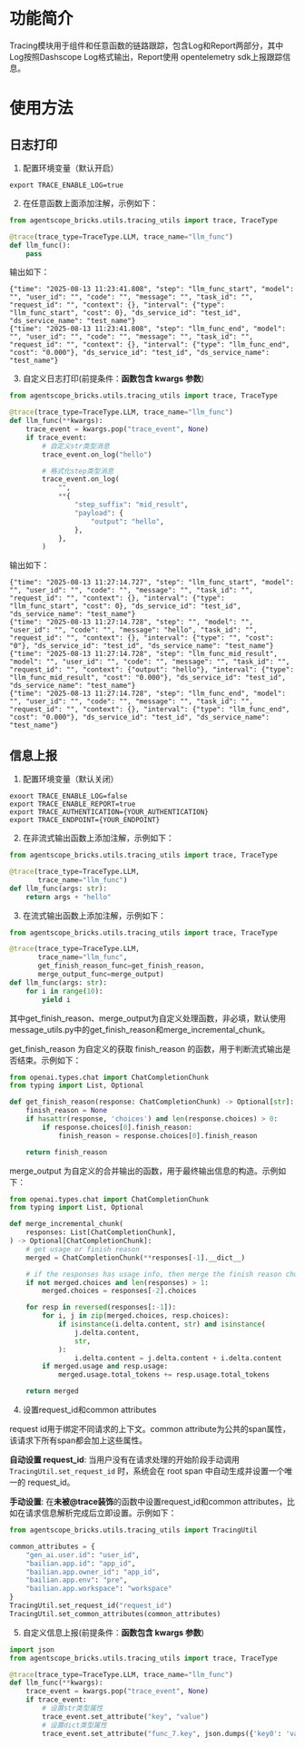# 功能简介
Tracing模块用于组件和任意函数的链路跟踪，包含Log和Report两部分，其中Log按照Dashscope Log格式输出，Report使用 opentelemetry sdk上报跟踪信息。

# 使用方法
## 日志打印
1. 配置环境变量（默认开启）
```shell
export TRACE_ENABLE_LOG=true
```
2. 在任意函数上面添加注解，示例如下：
```python
from agentscope_bricks.utils.tracing_utils import trace, TraceType

@trace(trace_type=TraceType.LLM, trace_name="llm_func")
def llm_func():
    pass
```
输出如下：
```text
{"time": "2025-08-13 11:23:41.808", "step": "llm_func_start", "model": "", "user_id": "", "code": "", "message": "", "task_id": "", "request_id": "", "context": {}, "interval": {"type": "llm_func_start", "cost": 0}, "ds_service_id": "test_id", "ds_service_name": "test_name"}
{"time": "2025-08-13 11:23:41.808", "step": "llm_func_end", "model": "", "user_id": "", "code": "", "message": "", "task_id": "", "request_id": "", "context": {}, "interval": {"type": "llm_func_end", "cost": "0.000"}, "ds_service_id": "test_id", "ds_service_name": "test_name"}
```

3. 自定义日志打印(前提条件：**函数包含 kwargs 参数**)
```python
from agentscope_bricks.utils.tracing_utils import trace, TraceType

@trace(trace_type=TraceType.LLM, trace_name="llm_func")
def llm_func(**kwargs):
    trace_event = kwargs.pop("trace_event", None)
    if trace_event:
        # 自定义str类型消息
        trace_event.on_log("hello")

        # 格式化step类型消息
        trace_event.on_log(
            "",
            **{
                "step_suffix": "mid_result",
                "payload": {
                    "output": "hello",
                },
            },
        )
```
输出如下：
```text
{"time": "2025-08-13 11:27:14.727", "step": "llm_func_start", "model": "", "user_id": "", "code": "", "message": "", "task_id": "", "request_id": "", "context": {}, "interval": {"type": "llm_func_start", "cost": 0}, "ds_service_id": "test_id", "ds_service_name": "test_name"}
{"time": "2025-08-13 11:27:14.728", "step": "", "model": "", "user_id": "", "code": "", "message": "hello", "task_id": "", "request_id": "", "context": {}, "interval": {"type": "", "cost": "0"}, "ds_service_id": "test_id", "ds_service_name": "test_name"}
{"time": "2025-08-13 11:27:14.728", "step": "llm_func_mid_result", "model": "", "user_id": "", "code": "", "message": "", "task_id": "", "request_id": "", "context": {"output": "hello"}, "interval": {"type": "llm_func_mid_result", "cost": "0.000"}, "ds_service_id": "test_id", "ds_service_name": "test_name"}
{"time": "2025-08-13 11:27:14.728", "step": "llm_func_end", "model": "", "user_id": "", "code": "", "message": "", "task_id": "", "request_id": "", "context": {}, "interval": {"type": "llm_func_end", "cost": "0.000"}, "ds_service_id": "test_id", "ds_service_name": "test_name"}
```
## 信息上报
1. 配置环境变量（默认关闭）
```shell
exoort TRACE_ENABLE_LOG=false
export TRACE_ENABLE_REPORT=true
export TRACE_AUTHENTICATION={YOUR_AUTHENTICATION}
export TRACE_ENDPOINT={YOUR_ENDPOINT}
```
2. 在非流式输出函数上添加注解，示例如下：

```python
from agentscope_bricks.utils.tracing_utils import trace, TraceType

@trace(trace_type=TraceType.LLM,
       trace_name="llm_func")
def llm_func(args: str):
    return args + "hello"
```


3. 在流式输出函数上添加注解，示例如下：
```python
from agentscope_bricks.utils.tracing_utils import trace, TraceType

@trace(trace_type=TraceType.LLM,
       trace_name="llm_func",
       get_finish_reason_func=get_finish_reason,
       merge_output_func=merge_output)
def llm_func(args: str):
    for i in range(10):
        yield i
```
其中get_finish_reason、merge_output为自定义处理函数，非必填，默认使用message_utils.py中的get_finish_reason和merge_incremental_chunk。

get_finish_reason 为自定义的获取 finish_reason 的函数，用于判断流式输出是否结束。示例如下：
```python
from openai.types.chat import ChatCompletionChunk
from typing import List, Optional

def get_finish_reason(response: ChatCompletionChunk) -> Optional[str]:
    finish_reason = None
    if hasattr(response, 'choices') and len(response.choices) > 0:
        if response.choices[0].finish_reason:
            finish_reason = response.choices[0].finish_reason

    return finish_reason
```

merge_output 为自定义的合并输出的函数，用于最终输出信息的构造。示例如下：
```python
from openai.types.chat import ChatCompletionChunk
from typing import List, Optional

def merge_incremental_chunk(
    responses: List[ChatCompletionChunk],
) -> Optional[ChatCompletionChunk]:
    # get usage or finish reason
    merged = ChatCompletionChunk(**responses[-1].__dict__)

    # if the responses has usage info, then merge the finish reason chunk to usage chunk
    if not merged.choices and len(responses) > 1:
        merged.choices = responses[-2].choices

    for resp in reversed(responses[:-1]):
        for i, j in zip(merged.choices, resp.choices):
            if isinstance(i.delta.content, str) and isinstance(
                j.delta.content,
                str,
            ):
                i.delta.content = j.delta.content + i.delta.content
        if merged.usage and resp.usage:
            merged.usage.total_tokens += resp.usage.total_tokens

    return merged
```



4. 设置request_id和common attributes

request id用于绑定不同请求的上下文。common attribute为公共的span属性，该请求下所有span都会加上这些属性。

**自动设置 request_id**: 当用户没有在请求处理的开始阶段手动调用 `TracingUtil.set_request_id` 时，系统会在 root span 中自动生成并设置一个唯一的 request_id。

**手动设置**: 在**未被@trace装饰**的函数中设置request_id和common attributes，比如在请求信息解析完成后立即设置。示例如下：

```python
from agentscope_bricks.utils.tracing_utils import TracingUtil

common_attributes = {
    "gen_ai.user.id": "user_id",
    "bailian.app.id": "app_id",
    "bailian.app.owner_id": "app_id",
    "bailian.app.env": "pre",
    "bailian.app.workspace": "workspace"
}
TracingUtil.set_request_id("request_id")
TracingUtil.set_common_attributes(common_attributes)
```
5. 自定义信息上报(前提条件：**函数包含 kwargs 参数**)
```python
import json
from agentscope_bricks.utils.tracing_utils import trace, TraceType

@trace(trace_type=TraceType.LLM, trace_name="llm_func")
def llm_func(**kwargs):
    trace_event = kwargs.pop("trace_event", None)
    if trace_event:
        # 设置str类型属性
        trace_event.set_attribute("key", "value")
        # 设置dict类型属性
        trace_event.set_attribute("func_7.key", json.dumps({'key0': 'value0', 'key1': 'value1'}))
```